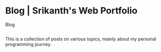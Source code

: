 # Blog | Srikanth's Web Portfolio
Blog
## 
This is a collection of posts on various topics, mainly about my personal programming journey.